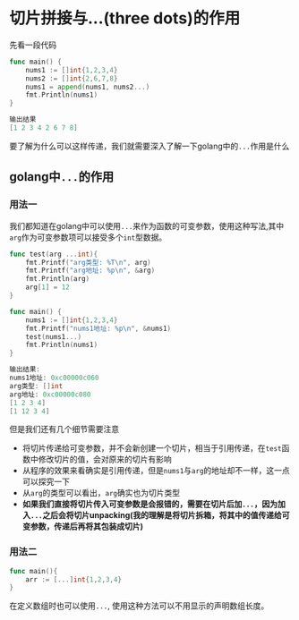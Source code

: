 # 切片拼接与...\(three dots\)的作用

先看一段代码

```go
func main() {
    nums1 := []int{1,2,3,4}
    nums2 := []int{2,6,7,8}
    nums1 = append(nums1, nums2...)
    fmt.Println(nums1)
}

输出结果
[1 2 3 4 2 6 7 8]
```

要了解为什么可以这样传递，我们就需要深入了解一下golang中的`...`作用是什么

## golang中`...`的作用

### 用法一

我们都知道在golang中可以使用`...`来作为函数的可变参数，使用这种写法,其中`arg`作为可变参数项可以接受多个`int`型数据。

```go
func test(arg ...int){
    fmt.Printf("arg类型: %T\n", arg)
    fmt.Printf("arg地址: %p\n", &arg)
    fmt.Println(arg)
    arg[1] = 12
}

func main() {
    nums1 := []int{1,2,3,4}
    fmt.Printf("nums1地址: %p\n", &nums1)
    test(nums1...)
    fmt.Println(nums1)
}

输出结果:
nums1地址: 0xc00000c060
arg类型: []int
arg地址: 0xc00000c080
[1 2 3 4]
[1 12 3 4]
```

但是我们还有几个细节需要注意

* 将切片传递给可变参数，并不会新创建一个切片，相当于引用传递，在`test`函数中修改切片的值，会对原来的切片有影响
* 从程序的效果来看确实是引用传递，但是`nums1`与`arg`的地址却不一样，这一点可以探究一下
* 从`arg`的类型可以看出，`arg`确实也为切片类型
* **如果我们直接将切片传入可变参数是会报错的，需要在切片后加`...`，因为加入`...`之后会将切片unpacking\(我的理解是将切片拆箱，将其中的值传递给可变参数，传递后再将其包装成切片\)**

### 用法二

```go
func main(){
    arr := [...]int{1,2,3,4}
}
```

在定义数组时也可以使用`...`, 使用这种方法可以不用显示的声明数组长度。

